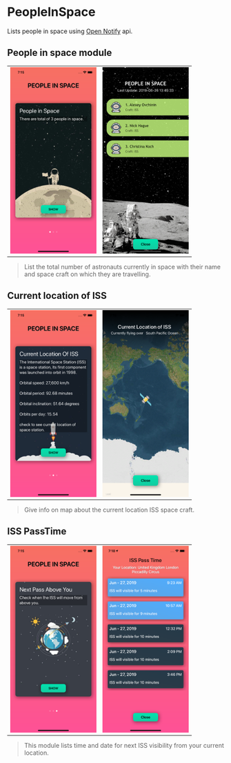 # PeopleInSpace
Lists people in space using [Open Notify](http://api.open-notify.org/) api.

## People in space module
  
<table>
    <tr>
        <td>
            <img src = "Screenshots\screenshot(1).png" width = 200 alt = "Home 1">            
        </td>
        <td>
            <img src = "Screenshots\screenshot(4).png" width = 200 alt = "Home 2">            
        </td>
        </tr>
</table>

> List the total number of astronauts currently in space with their name and space craft on which they are travelling.

## Current location of ISS

<table>
    <tr>
        <td>
            <img src = "Screenshots\screenshot(2).png" width = 200 alt = "Home 1">            
        </td>
        <td>
            <img src = "Screenshots\screenshot(5).png" width = 200 alt = "Home 2">            
        </td>
    </tr>
</table>

> Give info on map about the current location ISS space craft.

## ISS PassTime

<table>
    <tr>
        <td>
            <img src = "Screenshots\screenshot(3).png" width = 200 alt = "Home 1">            
        </td>
        <td>
            <img src = "Screenshots\screenshot(6).png" width = 200 alt = "Home 2">            
        </td>
     </tr>
 </table>
 
> This module lists time and date for next ISS visibility from your current location.
